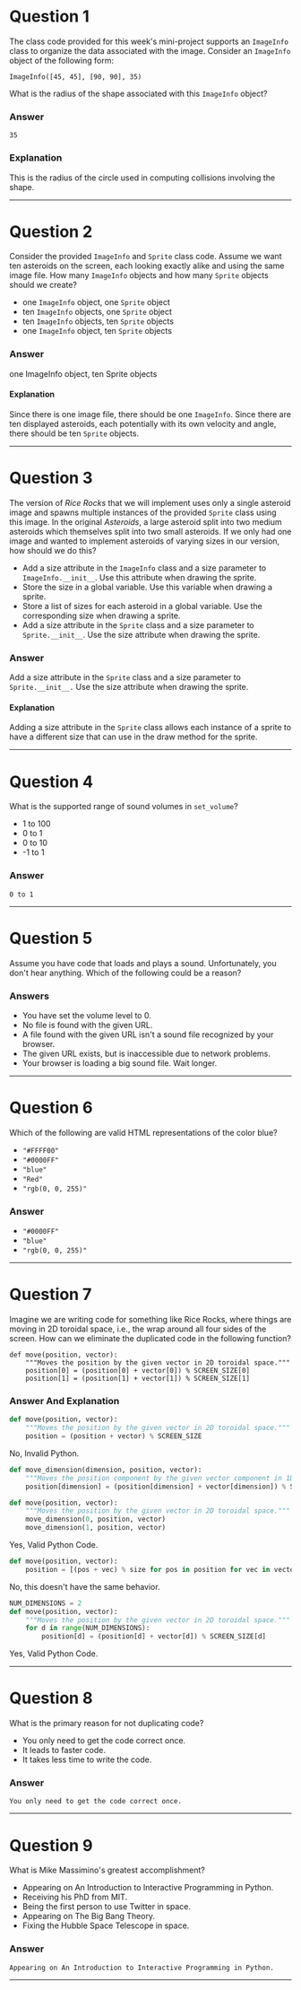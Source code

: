 # Question 1
  The class code provided for this week's mini-project supports an `ImageInfo` class to organize the data associated with the image. Consider an `ImageInfo` object of the following form:  

    ImageInfo([45, 45], [90, 90], 35)

  What is the radius of the shape associated with this `ImageInfo` object?  

### Answer
    35  

### Explanation  
This is the radius of the circle used in computing collisions involving the shape.  

----
# Question 2
  Consider the provided `ImageInfo` and `Sprite` class code. Assume we want ten asteroids on the screen, each looking exactly alike and using the same image file. How many `ImageInfo` objects and how many `Sprite` objects should we create?  
* one `ImageInfo` object, one `Sprite` object  
* ten `ImageInfo` objects, one `Sprite` object  
* ten `ImageInfo` objects, ten `Sprite` objects  
* one `ImageInfo` object, ten `Sprite` objects  

### Answer  
one ImageInfo object, ten Sprite objects  

#### Explanation  
Since there is one image file, there should be one `ImageInfo`. Since there are ten displayed asteroids, each potentially with its own velocity and angle, there should be ten `Sprite` objects.  

----
# Question 3
  The version of <i>Rice Rocks</i> that we will implement uses only a single asteroid image and spawns multiple instances of the provided `Sprite` class using this image. In the original <i>Asteroids</i>, a large asteroid split into two medium asteroids which themselves split into two small asteroids. If we only had one image and wanted to implement asteroids of varying sizes in our version, how should we do this?  

* Add a size attribute in the `ImageInfo` class and a size parameter to `ImageInfo.__init__`. Use this attribute when drawing the sprite.  
* Store the size in a global variable. Use this variable when drawing a sprite.  
* Store a list of sizes for each asteroid in a global variable. Use the corresponding size when drawing a sprite.  
* Add a size attribute in the `Sprite` class and a size parameter to `Sprite.__init__`. Use the size attribute when drawing the sprite.  

### Answer  
Add a size attribute in the `Sprite` class and a size parameter to `Sprite.__init__.` Use the size attribute when drawing the sprite.  

#### Explanation  
Adding a size attribute in the `Sprite` class allows each instance of a sprite to have a different size that can use in the draw method for the sprite.  

----
# Question 4
  What is the supported range of sound volumes in `set_volume`?
* 1 to 100  
* 0 to 1  
* 0 to 10  
* -1 to 1  

### Answer  
    0 to 1  

----
# Question 5
  Assume you have code that loads and plays a sound. Unfortunately, you don't hear anything. Which of the following could be a reason?  

### Answers
* You have set the volume level to 0.  
* No file is found with the given URL.  
* A file found with the given URL isn't a sound file recognized by your browser.  
* The given URL exists, but is inaccessible due to network problems.  
* Your browser is loading a big sound file. Wait longer.  

----
# Question 6
  Which of the following are valid HTML representations of the color blue?  
* `"#FFFF00"`  
* `"#0000FF"`  
* `"blue"`  
* `"Red"`  
* `"rgb(0, 0, 255)"`  

### Answer  
* `"#0000FF"`  
* `"blue"`  
* `"rgb(0, 0, 255)"`  

----
# Question 7
  Imagine we are writing code for something like Rice Rocks, where things are moving in 2D toroidal space, i.e., the wrap around all four sides of the screen. How can we eliminate the duplicated code in the following function?  

    def move(position, vector):
        """Moves the position by the given vector in 2D toroidal space."""
        position[0] = (position[0] + vector[0]) % SCREEN_SIZE[0]
        position[1] = (position[1] + vector[1]) % SCREEN_SIZE[1]

### Answer And Explanation  

```python
def move(position, vector):
    """Moves the position by the given vector in 2D toroidal space."""
    position = (position + vector) % SCREEN_SIZE
```  
No, Invalid Python.  

```python
def move_dimension(dimension, position, vector):
    """Moves the position component by the given vector component in 1D toroidal space."""
    position[dimension] = (position[dimension] + vector[dimension]) % SCREEN_SIZE[dimension]

def move(position, vector):
    """Moves the position by the given vector in 2D toroidal space."""
    move_dimension(0, position, vector)
    move_dimension(1, position, vector)
```  
Yes, Valid Python Code.  

```python
def move(position, vector):
    position = [(pos + vec) % size for pos in position for vec in vector for size in SCREEN_SIZE]
```  
No, this doesn't have the same behavior.  

```python
NUM_DIMENSIONS = 2
def move(position, vector):
    """Moves the position by the given vector in 2D toroidal space."""
    for d in range(NUM_DIMENSIONS):
        position[d] = (position[d] + vector[d]) % SCREEN_SIZE[d]
```  
Yes, Valid Python Code.  

----
# Question 8
  What is the primary reason for not duplicating code?
* You only need to get the code correct once.  
* It leads to faster code.  
* It takes less time to write the code.  

### Answer  
    You only need to get the code correct once.  

----
# Question 9  
  What is Mike Massimino's greatest accomplishment?  
* Appearing on An Introduction to Interactive Programming in Python.  
* Receiving his PhD from MIT.  
* Being the first person to use Twitter in space.  
* Appearing on The Big Bang Theory.  
* Fixing the Hubble Space Telescope in space.  

### Answer  
    Appearing on An Introduction to Interactive Programming in Python.  

----

